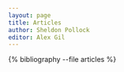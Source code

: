 ```yaml
---
layout: page
title: Articles
author: Sheldon Pollock
editor: Alex Gil
---
```


{% bibliography --file articles %}
